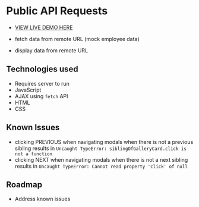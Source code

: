 # Public API Requests

* [VIEW LIVE DEMO HERE](https://vital-tech-results.github.io/Public-API-Requests/)

* fetch data from remote URL (mock employee data)
* display data from remote URL

## Technologies used
* Requires server to run
* JavaScript
* AJAX using ```fetch``` API
* HTML
* CSS

## Known Issues
* clicking PREVIOUS when navigating modals when there is not a previous sibling results in ```Uncaught TypeError: siblingOfGalleryCard.click is not a function```
* clicking NEXT when navigating modals when there is not a next sibling results in ```Uncaught TypeError: Cannot read property 'click' of null```

## Roadmap
* Address known issues